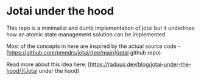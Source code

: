 # Jotai under the hood

This repo is a minimalist and dumb implementation of jotai but it underlines how an atomic state management solution can be implemented.

Most of the concepts in here are inspired by the actual source code - [https://github.com/pmndrs/jotai/tree/main](jotai github repo)

Read more about this idea here: [https://raduux.dev/blog/jotai-under-the-hood/](Jotai under the hood)
